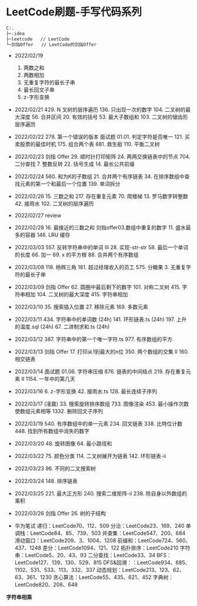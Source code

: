 # LeetCode刷题-手写代码系列

```bash
C:.
├─.idea		 
├─leetcode   // LeetCode
└─剑指Offer	// LeetCode的剑指Offer
```

- 2022/02/19
  1. 两数之和
  2. 两数相加
  3. 无重复字符的最长子串
  5. 最长回文子串
  6. z-字形变换

- 2022/02/21
  429. N 叉树的层序遍历
  136. 只出现一次的数字
  104. 二叉树的最大深度
  56. 合并区间
  20. 有效的括号
  53. 最大子数组和
  103. 二叉树的锯齿形层序遍历

- 2022/02/22
  278. 第一个错误的版本
  面试题 01.01. 判定字符是否唯一
  121. 买卖股票的最佳时机
  175. 组合两个表
  881. 救生艇
  110. 平衡二叉树

- 2022/02/23
  剑指 Offer 29. 顺时针打印矩阵
  24. 两两交换链表中的节点
  704. 二分查找
  7. 整数反转
  22. 括号生成
  14. 最长公共前缀

- 2022/02/24
  560. 和为K的子数组
  21. 合并两个有序链表
  34. 在排序数组中查找元素的第一个和最后一个位置
  139. 单词拆分

- 2022/02/26
  15. 三数之和
  217. 存在重复元素
  70. 爬楼梯
  13. 罗马数字转整数
  42. 接雨水
  102. 二叉树的层序遍历

- 2022/02/27
  review 

- 2022/02/28
  16. 最接近的三数之和
  剑指offer03.数组中重复的数字
  11. 盛水最多的容器
  146. LRU 缓存

- 2022/03/03
  557. 反转字符串中的单词 III
  28. 实现-str-str
  58. 最后一个单词的长度
  66. 加一
  69. x 的平方根
  88. 合并两个有序数组

- 2022/03/08
  118. 杨辉三角
  181. 超过经理收入的员工
  575. 分糖果
  3. 无重复字符的最长子串

- 2022/03/09
  剑指 Offer 62. 圆圈中最后剩下的数字
  101. 对称二叉树
  415. 字符串相加
  104. 二叉树的最大深度
  415. 字符串相加

- 2022/03/10
  35. 搜索插入位置
  27. 移除元素
  169. 多数元素
- 2022/03/11
  434. 字符串中的单词数 (24h)
  141. 环形链表.ts (24h)
  197. 上升的温度.sql (24h)
  67. 二进制求和.ts (24h)
- 2022/03/12
  387. 字符串中的第一个唯一字符.ts
  977. 有序数组的平方
- 2022/03/13
  剑指 Offer 17. 打印从1到最大的n位
  350. 两个数组的交集 II
  160. 相交链表
- 2022/03/14
  面试题 01.06. 字符串压缩
  876. 链表的中间结点
  219. 存在重复元素 II
  1154. 一年中的第几天
- 2022/03/16
  6. z-字形变换
  42. 接雨水.ts
  128. 最长连续子序列
- 2022/03/17 (凌晨)
  33. 搜索旋转排序数组
  733. 图像渲染
  453. 最小操作次数使数组元素相等
  1332. 删除回文子序列
- 2022/03/19
  540. 有序数组中的单一元素
  234. 回文链表
  338. 比特位计数
  448. 找到所有数组中消失的数字
- 2022/03/20
  48. 旋转图像
  64. 最小路径和
- 2022/03/22
  75. 颜色分类
  114. 二叉树展开为链表
  142. 环形链表-ii
- 2022/03/23
  96. 不同的二叉搜索树
- 2022/03/24
  148. 排序链表
- 2022/03/25
  221. 最大正方形
  240. 搜索二维矩阵-ii
  238. 除自身以外数组的乘积
- 2022/03/26
  剑指 Offer 26. 树的子结构

- 华为笔试
  递归：LeetCode70、112、509
  分治：LeetCode23、169、240
  单调栈：LeetCode84、85、739、503
  并查集：LeetCode547、200、684
  滑动窗口：LeetCode209、3、1004、1208
  前缀和：LeetCode724、560、437、1248
  差分：LeetCode1094、121、122
  拓扑排序：LeetCode210
  字符串：LeetCode5、20、43、93
  二分查找：LeetCode33、34
  BFS：LeetCode127、139、130、529、815
  DFS&回溯：：LeetCode934、685、1102、531、533、113、332、337
  动态规划：LeetCode213、123、62、63、361、1230
  贪心算法：LeetCode55、435、621、452
  字典树：LeetCode820、208、648

  
**字符串相乘**